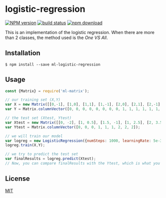 # logistic-regression

  [![NPM version][npm-image]][npm-url]
  [![build status][travis-image]][travis-url]
  [![npm download][download-image]][download-url]

This is an implementation of the logistic regression. When there are more than 2 classes, the method used is the *One VS All*.

## Installation

`$ npm install --save ml-logistic-regression`

## Usage

```javascript
const {Matrix} = require('ml-matrix');

// our training set (X,Y)
var X = new Matrix([[0,-1], [1,0], [1,1], [1,-1], [2,0], [2,1], [2,-1], [3,2], [0,4], [1,3], [1,4], [1,5], [2,3], [2,4], [2,5], [3,4], [1, 10], [1, 12], [2, 10], [2,11], [2, 14], [3, 11]]);
var Y = Matrix.columnVector([0, 0, 0, 0, 0, 0, 0, 0, 1, 1, 1, 1, 1, 1, 1, 1, 2, 2, 2, 2, 2, 2]);

// the test set (Xtest, Ytest)
var Xtest = new Matrix([[0, -2], [1, 0.5], [1.5, -1], [1, 2.5], [2, 3.5], [1.5, 4], [1, 10.5], [2.5, 10.5], [2, 11.5]])
var Ytest = Matrix.columnVector([0, 0, 0, 1, 1, 1, 2, 2, 2]);

// we will train our model
var logreg = new LogisticRegression({numSteps: 1000, learningRate: 5e-3});
logreg.train(X,Y);

// we try to predict the test set
var finalResults = logreg.predict(Xtest);
// Now, you can compare finalResults with the Ytest, which is what you wanted to have.
```

## License

  [MIT](./LICENSE)

[npm-image]: https://img.shields.io/npm/v/ml-logistic-regression.svg?style=flat-square
[npm-url]: https://npmjs.org/package/ml-logistic-regression
[travis-image]: https://img.shields.io/travis/mljs/logistic-regression/master.svg?style=flat-square
[travis-url]: https://travis-ci.org/mljs/logistic-regression
[download-image]: https://img.shields.io/npm/dm/ml-logistic-regression.svg?style=flat-square
[download-url]: https://npmjs.org/package/ml-logistic-regression
